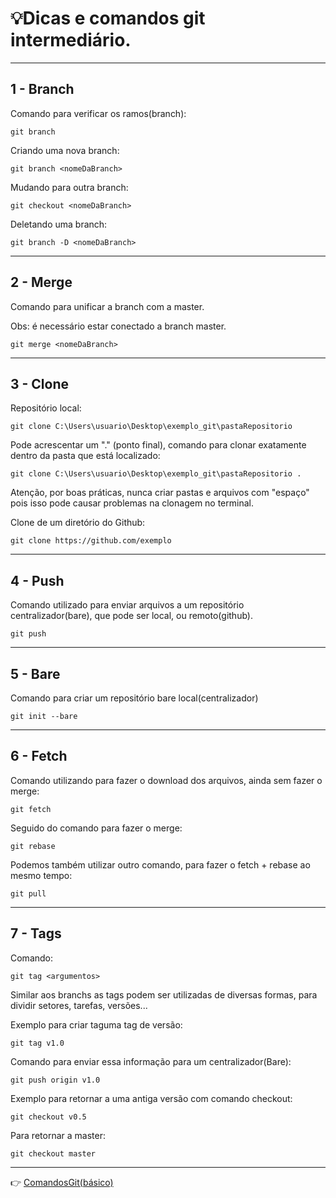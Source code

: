 # **:bulb:Dicas e comandos git intermediário.**

---

## 1 - Branch

Comando para verificar os ramos(branch):

`git branch`

Criando uma nova branch:

`git branch <nomeDaBranch>`
    
Mudando para outra branch:

`git checkout <nomeDaBranch>`
    
Deletando uma branch:

`git branch -D <nomeDaBranch>`

---

## 2 - Merge
    
 Comando para unificar a branch com a master. 

 Obs: é necessário estar conectado a branch master.

 `git merge <nomeDaBranch>`

---

## 3 - Clone
        
Repositório local:

`git clone C:\Users\usuario\Desktop\exemplo_git\pastaRepositorio`

Pode acrescentar um "." (ponto final), comando para clonar exatamente dentro da pasta que está localizado:

`git clone C:\Users\usuario\Desktop\exemplo_git\pastaRepositorio .`

Atenção, por boas práticas, nunca criar pastas e arquivos com "espaço" pois isso pode causar problemas na clonagem no terminal.
    
Clone de um diretório do Github:

`git clone https://github.com/exemplo`

---

## 4 - Push

Comando utilizado para enviar arquivos a um repositório centralizador(bare), que pode ser local, ou remoto(github).

`git push`

---
## 5 - Bare

Comando para criar um repositório bare local(centralizador)

`git init --bare`

---
## 6 - Fetch

Comando utilizando para fazer o download dos arquivos, ainda sem fazer o merge:

`git fetch`

Seguido do comando para fazer o merge:

`git rebase`

Podemos também utilizar outro comando, para fazer o fetch + rebase ao mesmo tempo:

`git pull`

---
## 7 - Tags

Comando:

`git tag <argumentos>`

Similar aos branchs as tags podem ser utilizadas de diversas formas, para dividir setores, tarefas, versões...

Exemplo para criar taguma tag de versão:

`git tag v1.0`

Comando para enviar essa informação para um centralizador(Bare):

`git push origin v1.0`

Exemplo para retornar a uma antiga versão com comando checkout:

`git checkout v0.5`

Para retornar a master:

`git checkout master`

---

:point_right: [ComandosGit(básico)](https://github.com/Dev-HideyukiTakahashi/Git-Github/blob/main/ComandosGit(b%C3%A1sico).MD)
